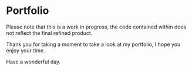 # Portfolio

Please  note that this is a work in progress,
the code contained within does not reflect 
the final refined product.

Thank you for taking a moment to take a look
at my portfolio, I hope you enjoy your time.

Have a wonderful day.